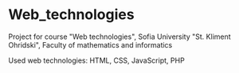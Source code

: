 # Web_technologies
Project for course "Web technologies", Sofia University "St. Kliment Ohridski", Faculty of mathematics and informatics

Used web technologies: HTML, CSS, JavaScript, PHP
